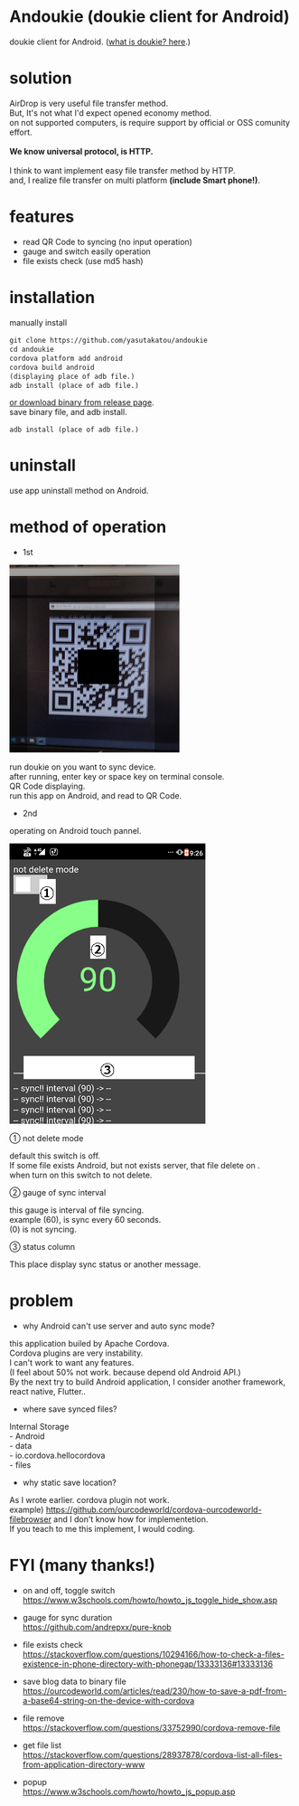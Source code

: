 # Andoukie (doukie client for Android)

doukie client for Android. ([what is doukie? here](https://github.com/yasutakatou/doukie).)

# solution

AirDrop is very useful file transfer method.<br>
But, It's not what I'd expect opened economy method.<br>
on not supported computers, is require support by official or OSS comunity effort.<br>
<br>
**We know universal protocol, is HTTP.**<br>
<br>
I think to want implement easy file transfer method by HTTP.<br>
and, I realize file transfer on multi platform **(include Smart phone!)**.

# features

 - read QR Code to syncing (no input operation)
 - gauge and switch easily operation
 - file exists check (use md5 hash)

# installation

manually install

```
git clone https://github.com/yasutakatou/andoukie
cd andoukie
cordova platform add android
cordova build android
(displaying place of adb file.)
adb install (place of adb file.)
```

[or download binary from release page](https://github.com/yasutakatou/andoukie/releases).<br>
save binary file, and adb install.

```
adb install (place of adb file.)
```

# uninstall

use app uninstall method on Android.

# method of operation

 - 1st

![1](https://github.com/yasutakatou/andoukie/blob/pic/1.png)

run doukie on you want to sync device.<br>
after running, enter key or space key on terminal console.<br>
QR Code displaying.<br>
run this app on Android, and read to QR Code.<br>

 - 2nd

operating on Android touch pannel.<br>

![2](https://github.com/yasutakatou/andoukie/blob/pic/2.png)

① not delete mode

default this switch is off.<br>
If some file exists Android, but not exists server, that file delete on .<br>
when turn on this switch to not delete.<br>

② gauge of sync interval

this gauge is interval of file syncing.<br>
example (60), is sync every 60 seconds.<br>
(0) is not syncing.<br>

③ status column

This place display sync status or another message.<br>

# problem

- why Android can't use server and auto sync mode?<br>

this application builed by Apache Cordova.<br>
Cordova plugins are very instability.<br>
I can't work to want any features.<br>
(I feel about 50% not work. because depend old Android API.)<br>
By the next try to build Android application, I consider another framework, react native, Flutter..<br>

- where save synced files?<br>

Internal Storage<br>
	- Android<br>
		- data<br>
			- io.cordova.hellocordova<br>
				- files<br>

- why static save location?<br>

As I wrote earlier. cordova plugin not work.<br>
example) https://github.com/ourcodeworld/cordova-ourcodeworld-filebrowser
and I don't know how for implementetion.<br>
If you teach to me this implement, I would coding.<br>

# FYI (many thanks!)

 - on and off, toggle switch<br>
https://www.w3schools.com/howto/howto_js_toggle_hide_show.asp

 - gauge for sync duration<br>
https://github.com/andrepxx/pure-knob

 - file exists check<br>
https://stackoverflow.com/questions/10294166/how-to-check-a-files-existence-in-phone-directory-with-phonegap/13333136#13333136

 - save blog data to binary file<br>
https://ourcodeworld.com/articles/read/230/how-to-save-a-pdf-from-a-base64-string-on-the-device-with-cordova

 - file remove<br>
https://stackoverflow.com/questions/33752990/cordova-remove-file

 - get file list<br>
https://stackoverflow.com/questions/28937878/cordova-list-all-files-from-application-directory-www

 - popup<br>
https://www.w3schools.com/howto/howto_js_popup.asp
